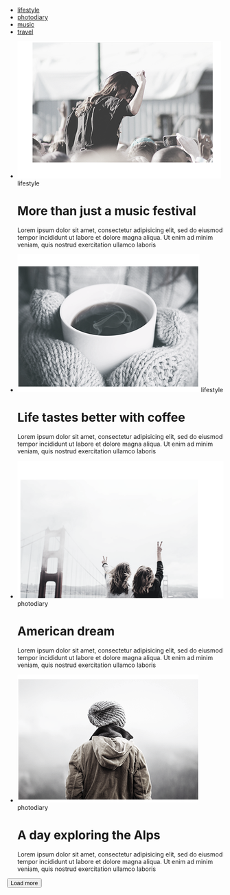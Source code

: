 <!DOCTYPE html>
<html lang="en">
<head>
    <meta charset="UTF-8">
    <meta name="viewport" content="width=device-width, initial-scale=1.0">
    <title>Document</title>
</head>
<body>
    <div>
        <div class=nav>
            <ul>
                <li><a href="#">lifestyle</a></li>
                <li><a href="#">photodiary</a></li>
                <li><a href="#">music</a></li>
                <li><a href="#">travel</a></li> 
            </ul>
        </div>
        <main>
            <ul>
                <li>
                    <img src="images/image-1.png" alt="">
                    <span>lifestyle</span>   
                    <h1>More than just a music festival </h1>  
                    <p>Lorem ipsum dolor sit amet, consectetur adipisicing elit, sed do eiusmod tempor incididunt ut labore et dolore magna aliqua. Ut enim ad minim veniam, quis nostrud exercitation ullamco laboris</p>       
                </li>
                <li>
                    <img src="images/image-2.png" alt="">
                    <span>lifestyle</span> 
                    <h1>Life tastes better with coffee</h1>    
                    <p>Lorem ipsum dolor sit amet, consectetur adipisicing elit, sed do eiusmod tempor incididunt ut labore et dolore magna aliqua. Ut enim ad minim veniam, quis nostrud exercitation ullamco laboris</p>        
                </li>
                <li>
                    <img src="images/image-3.png" alt="">
                    <span>photodiary</span>    
                    <h1>American dream</h1>  
                    <p>Lorem ipsum dolor sit amet, consectetur adipisicing elit, sed do eiusmod tempor incididunt ut labore et dolore magna aliqua. Ut enim ad minim veniam, quis nostrud exercitation ullamco laboris</p>       
                </li>
                <li>
                    <img src="images/image-4.png" alt="">
                    <span>photodiary</span> 
                    <h1>A day exploring the Alps</h1>  
                    <p>Lorem ipsum dolor sit amet, consectetur adipisicing elit, sed do eiusmod tempor incididunt ut labore et dolore magna aliqua. Ut enim ad minim veniam, quis nostrud exercitation ullamco laboris</p>          
                </li>
        </ul>
        </main>
        <button>Load more</button>
    </div>
</body>
</html>